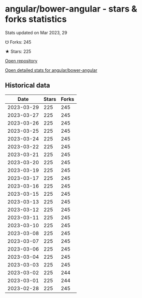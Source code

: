 # angular/bower-angular - stars & forks statistics

Stats updated on Mar 2023, 29

☋ Forks: 245

★ Stars: 225

[Open repository](https://github.com/angular/bower-angular)

[Open detailed stats for angular/bower-angular](https://reviewgithub.com/rep/angular/bower-angular)

## Historical data
| Date | Stars | Forks |
|------|-------|-------|
| 2023-03-29 | 225 | 245 | 
| 2023-03-27 | 225 | 245 | 
| 2023-03-26 | 225 | 245 | 
| 2023-03-25 | 225 | 245 | 
| 2023-03-24 | 225 | 245 | 
| 2023-03-22 | 225 | 245 | 
| 2023-03-21 | 225 | 245 | 
| 2023-03-20 | 225 | 245 | 
| 2023-03-19 | 225 | 245 | 
| 2023-03-17 | 225 | 245 | 
| 2023-03-16 | 225 | 245 | 
| 2023-03-15 | 225 | 245 | 
| 2023-03-13 | 225 | 245 | 
| 2023-03-12 | 225 | 245 | 
| 2023-03-11 | 225 | 245 | 
| 2023-03-10 | 225 | 245 | 
| 2023-03-08 | 225 | 245 | 
| 2023-03-07 | 225 | 245 | 
| 2023-03-06 | 225 | 245 | 
| 2023-03-04 | 225 | 245 | 
| 2023-03-03 | 225 | 245 | 
| 2023-03-02 | 225 | 244 | 
| 2023-03-01 | 225 | 244 | 
| 2023-02-28 | 225 | 245 | 

